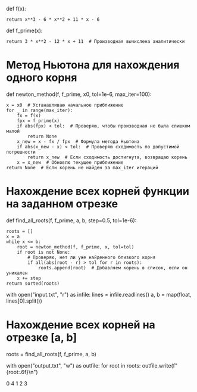 def f(x):

    return x**3 - 6 * x**2 + 11 * x - 6


def f_prime(x):

    return 3 * x**2 - 12 * x + 11  # Производная вычислена аналитически

# Метод Ньютона для нахождения одного корня
def newton_method(f, f_prime, x0, tol=1e-6, max_iter=100):

    x = x0  # Устанавливаю начальное приближение
    for _ in range(max_iter):
        fx = f(x)
        fpx = f_prime(x)
        if abs(fpx) < tol:  # Проверяю, чтобы производная не была слишком малой
            return None
        x_new = x - fx / fpx  # Формула метода Ньютона
        if abs(x_new - x) < tol:  # Проверяю сходимость по допустимой погрешности
            return x_new  # Если сходимость достигнута, возвращаю корень
        x = x_new  # Обновлю текущее приближение
    return None  # Если корень не найден за max_iter итераций

# Нахождение всех корней функции на заданном отрезке
def find_all_roots(f, f_prime, a, b, step=0.5, tol=1e-6):

    roots = []
    x = a
    while x <= b:
        root = newton_method(f, f_prime, x, tol=tol)
        if root is not None:
            # Проверяю, нет ли уже найденного близкого корня
            if all(abs(root - r) > tol for r in roots):
                roots.append(root)  # Добавляем корень в список, если он уникален
        x += step
    return sorted(roots)


with open("input.txt", "r") as infile:
    lines = infile.readlines()
    a, b = map(float, lines[0].split())

# Нахождение всех корней на отрезке [a, b]
roots = find_all_roots(f, f_prime, a, b)


with open("output.txt", "w") as outfile:
    for root in roots:
        outfile.write(f"{root:.6f}\n")

0 4
1 2 3
